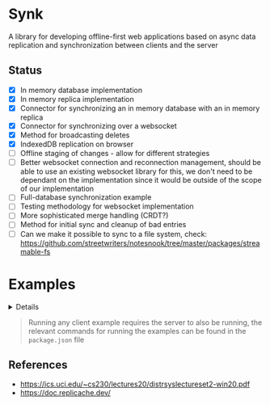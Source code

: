 # Synk

A library for developing offline-first web applications based on async data replication and synchronization between clients and the server

## Status

- [x] In memory database implementation
- [x] In memory replica implementation
- [x] Connector for synchronizing an in memory database with an in memory replica
- [x] Connector for synchronizing over a websocket
- [x] Method for broadcasting deletes
- [x] IndexedDB replication on browser
- [ ] Offline staging of changes - allow for different strategies
- [ ] Better websocket connection and reconnection management, should be able to use an existing websocket library for this, we don't need to be dependant on the implementation since it would be outside of the scope of our implementation
- [ ] Full-database synchronization example
- [ ] Testing methodology for websocket implementation
- [ ] More sophisticated merge handling (CRDT?)
- [ ] Method for initial sync and cleanup of bad entries
- [ ] Can we make it possible to sync to a file system, check: https://github.com/streetwriters/notesnook/tree/master/packages/streamable-fs

# Examples

<details>

For usage take a look at the `src/examples` directory which has examples for:

1. `pnpm run example:server` - Example can be found in `src/example/websocket-server` - A Node.js erver using an in-memory db and the websocket interfaces

```ts
import { InMemoryOwnedStore } from "@sftsrv/synk/in-memory"
import { WebSocket, WebSocketServer } from "ws"
import { Changes } from "../types"
import { Notify } from "../async/types"
import { Data } from "./types"

let connections: WebSocket[] = []

const Command = Changes(Data)

const db = new InMemoryOwnedStore<Data>()
db.put({
  version: 0,
  type: "user",
  id: "initial",
  name: "initial user",
  age: 5,
})

const wss = new WebSocketServer({ port: 8080 }, () =>
  console.log("Server Listening")
)

wss.on("connection", (ws) => {
  connections.push(ws)

  ws.on("message", (data) => {
    const message = Command.safeParse(JSON.parse(data.toString()))
    if (!message.success) {
      console.error(message.error)
      return
    }

    console.log(message)

    const command = message.data

    db.applyChanges(command)
    const changes = db.getChanges(command.version)
    const newVersion = db.getVersion()

    console.log("changes to client", changes)

    // send latest data to the client that submitted the change
    ws.send(JSON.stringify(changes))

    // send a notification to all other clients that there is new data available
    const notify: Notify = {
      type: "notify",
      version: newVersion,
    }

    connections.forEach((conn) => conn.send(JSON.stringify(notify)))
  })

  ws.on("open", () => {
    console.log("open")
    connections.push(ws)
  })

  ws.on("close", () => {
    console.log("closed")
    connections = connections.filter((conn) => conn !== ws)
  })

  ws.on("error", (err) => {
    console.log(err)
    connections = connections.filter((conn) => conn !== ws)
  })
})
```

2. `pnpm run example:client-produce` - Example can be found in `src/example/websocket-client-produce` - A Node.js client using the `WebsocketNodeJSConnector` that produces and replicates data from the server

```ts
import { WebsocketNodeJSClientConnector } from "@sftsrv/synk/websocket"
import { InMemoryReplicatedStore } from "@sftsrv/synk/in-memory"
import WebSocket from "ws"
import { Data } from "./types"

const ws = new WebSocket("ws://localhost:8080")
const db = new InMemoryReplicatedStore<Data>()

const connector = new WebsocketNodeJSClientConnector(db, ws, console.log, Data)

setInterval(() => {
  connector.putOne({
    type: "post",
    id: Date.now().toString(),
    version: db.getVersion(),
    userId: "1",
    content: "some content",
  })
}, 5000)
```

3. `pnpm run example:client-watch` - Example can be found in `src/example/websocket-client-watch` - A Node.js client using the `WebsocketNodeJSConnector` that replicates data from the server

```ts
import { InMemoryReplicatedStore } from "@sftsrv/synk/in-memory"
import { WebsocketNodeJSClientConnector } from "@sftsrv/synk/websocket"
import WebSocket from "ws"
import { Data } from "./types"

const ws = new WebSocket("ws://localhost:8080")
const db = new InMemoryReplicatedStore<Data>()

const connector = new WebsocketNodeJSClientConnector(db, ws, console.log, Data)
```

4. `pnpm run example:client-browser` - Example can be found in `src/example/browser` - Browser app using the `IndexedDBStore` and `WebsocketClientConnector`

```ts
import { IndexedDBStore } from "@sftsrv/synk/indexed-db"
import { WebsocketClientConnector } from "@sftsrv/synk/websocket"
import { Data } from "../types"

const changes = document.getElementById("changes") as HTMLDivElement
const database = document.getElementById("database") as HTMLDivElement
const add = document.getElementById("add") as HTMLButtonElement
const dlt = document.getElementById("delete") as HTMLButtonElement
const input = document.getElementById("input") as HTMLInputElement

const main = async () => {
  console.log("Starting")
  const db = new IndexedDBStore<Data>("my-store")

  const ws = new WebSocket("ws://localhost:8080")

  const connector = new WebsocketClientConnector<Data>(db, ws, async (data) => {
    const version = await db.getVersion()
    const store = await db.getAll()
    changes.innerHTML = JSON.stringify(data, null, 2)
    database.innerHTML = JSON.stringify({ version, store }, null, 2)
  })

  add.addEventListener("click", async () => {
    connector.putOne({
      version: await db.getVersion(),
      type: "user",
      id: new Date().toString(),
      name: input.value || "",
      age: Date.now(),
    })

    input.value = ""
  })

  dlt.addEventListener("click", async () => {
    const data = await db.getAll()
    const first = await data[0]

    if (!first) {
      return
    }

    await connector.delete(first)
  })
}

main()
```

</details>

> Running any client example requires the server to also be running, the relevant commands for running the examples can be found in the `package.json` file

## References

- https://ics.uci.edu/~cs230/lectures20/distrsyslectureset2-win20.pdf
- https://doc.replicache.dev/

